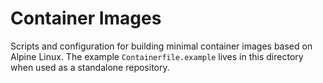 # Container Images

Scripts and configuration for building minimal container images based on
Alpine Linux.  The example `Containerfile.example` lives in this
directory when used as a standalone repository.
